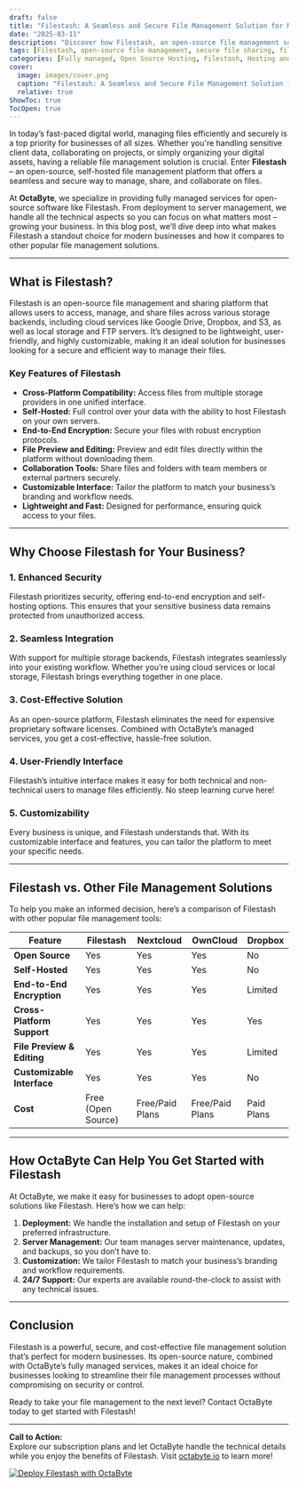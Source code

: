 ```yaml
---
draft: false
title: "Filestash: A Seamless and Secure File Management Solution for Modern Businesses"
date: "2025-03-11"
description: "Discover how Filestash, an open-source file management solution, can revolutionize the way your business handles files. Learn about its features, benefits, and how it compares to other popular file management tools."
tags: [Filestash, open-source file management, secure file sharing, file management software, cloud file management, business file management, OctaByte, managed open-source services]
categories: [Fully managed, Open Source Hosting, Filestash, Hosting and Infrastructure, Storage]
cover:
  image: images/cover.png
  caption: "Filestash: A Seamless and Secure File Management Solution for Modern Businesses"
  relative: true
ShowToc: true
TocOpen: true
---
```



In today’s fast-paced digital world, managing files efficiently and securely is a top priority for businesses of all sizes. Whether you're handling sensitive client data, collaborating on projects, or simply organizing your digital assets, having a reliable file management solution is crucial. Enter **Filestash** – an open-source, self-hosted file management platform that offers a seamless and secure way to manage, share, and collaborate on files.

At **OctaByte**, we specialize in providing fully managed services for open-source software like Filestash. From deployment to server management, we handle all the technical aspects so you can focus on what matters most – growing your business. In this blog post, we’ll dive deep into what makes Filestash a standout choice for modern businesses and how it compares to other popular file management solutions.

---

## What is Filestash?

Filestash is an open-source file management and sharing platform that allows users to access, manage, and share files across various storage backends, including cloud services like Google Drive, Dropbox, and S3, as well as local storage and FTP servers. It’s designed to be lightweight, user-friendly, and highly customizable, making it an ideal solution for businesses looking for a secure and efficient way to manage their files.

### Key Features of Filestash

- **Cross-Platform Compatibility:** Access files from multiple storage providers in one unified interface.
- **Self-Hosted:** Full control over your data with the ability to host Filestash on your own servers.
- **End-to-End Encryption:** Secure your files with robust encryption protocols.
- **File Preview and Editing:** Preview and edit files directly within the platform without downloading them.
- **Collaboration Tools:** Share files and folders with team members or external partners securely.
- **Customizable Interface:** Tailor the platform to match your business’s branding and workflow needs.
- **Lightweight and Fast:** Designed for performance, ensuring quick access to your files.

---

## Why Choose Filestash for Your Business?

### 1. **Enhanced Security**
Filestash prioritizes security, offering end-to-end encryption and self-hosting options. This ensures that your sensitive business data remains protected from unauthorized access.

### 2. **Seamless Integration**
With support for multiple storage backends, Filestash integrates seamlessly into your existing workflow. Whether you’re using cloud services or local storage, Filestash brings everything together in one place.

### 3. **Cost-Effective Solution**
As an open-source platform, Filestash eliminates the need for expensive proprietary software licenses. Combined with OctaByte’s managed services, you get a cost-effective, hassle-free solution.

### 4. **User-Friendly Interface**
Filestash’s intuitive interface makes it easy for both technical and non-technical users to manage files efficiently. No steep learning curve here!

### 5. **Customizability**
Every business is unique, and Filestash understands that. With its customizable interface and features, you can tailor the platform to meet your specific needs.

---

## Filestash vs. Other File Management Solutions

To help you make an informed decision, here’s a comparison of Filestash with other popular file management tools:

| Feature                | Filestash               | Nextcloud               | OwnCloud                | Dropbox                 |
|------------------------|-------------------------|-------------------------|-------------------------|-------------------------|
| **Open Source**        | Yes                     | Yes                     | Yes                     | No                      |
| **Self-Hosted**        | Yes                     | Yes                     | Yes                     | No                      |
| **End-to-End Encryption** | Yes                  | Yes                     | Yes                     | Limited                 |
| **Cross-Platform Support** | Yes                 | Yes                     | Yes                     | Yes                     |
| **File Preview & Editing** | Yes                | Yes                     | Yes                     | Limited                 |
| **Customizable Interface** | Yes                | Yes                     | Yes                     | No                      |
| **Cost**               | Free (Open Source)      | Free/Paid Plans         | Free/Paid Plans         | Paid Plans              |

---

## How OctaByte Can Help You Get Started with Filestash

At OctaByte, we make it easy for businesses to adopt open-source solutions like Filestash. Here’s how we can help:

1. **Deployment:** We handle the installation and setup of Filestash on your preferred infrastructure.
2. **Server Management:** Our team manages server maintenance, updates, and backups, so you don’t have to.
3. **Customization:** We tailor Filestash to match your business’s branding and workflow requirements.
4. **24/7 Support:** Our experts are available round-the-clock to assist with any technical issues.

---

## Conclusion

Filestash is a powerful, secure, and cost-effective file management solution that’s perfect for modern businesses. Its open-source nature, combined with OctaByte’s fully managed services, makes it an ideal choice for businesses looking to streamline their file management processes without compromising on security or control.

Ready to take your file management to the next level? Contact OctaByte today to get started with Filestash!

---

**Call to Action:**  
Explore our subscription plans and let OctaByte handle the technical details while you enjoy the benefits of Filestash. Visit [octabyte.io](https://octabyte.io) to learn more!

[![Deploy Filestash with OctaByte](/images/deploy-on-octabyte.png)](https://octabyte.io/fully-managed-open-source-services/hosting-and-infrastructure/storage/filestash)